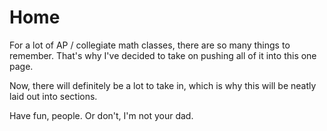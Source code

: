 # Home

For a lot of AP / collegiate math classes, there are so many things to remember.
That's why I've decided to take on pushing all of it into this one page.

Now, there will definitely be a lot to take in, which is why this will be neatly laid out into sections.

Have fun, people. Or don't, I'm not your dad.